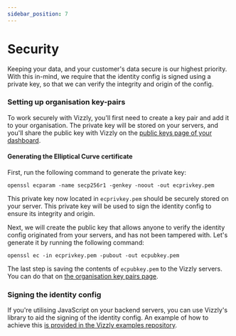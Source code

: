 ```yaml
---
sidebar_position: 7
---
```


# Security

Keeping your data, and your customer's data secure is our highest priority. With this in-mind, we require that the identity config is signed using a private key, so that we can verify the integrity and origin of the config.

### Setting up organisation key-pairs
To work securely with Vizzly, you'll first need to create a key pair and add it to your organisation. The private key will be stored on your servers, and you'll share the public key with Vizzly on the [public keys page of your dashboard](https://app.vizzly.co/organisation/key-pairs).

#### Generating the Elliptical Curve certificate

First, run the following command to generate the private key:

```shell
openssl ecparam -name secp256r1 -genkey -noout -out ecprivkey.pem
```

This private key now located in `ecprivkey.pem` should be securely stored on your server. This private key will be used to sign the identity config to ensure its integrity and origin.

Next, we will create the public key that allows anyone to verify the identity config originated from your servers, and has not been tampered with. Let's generate it by running the following command:

```shell
openssl ec -in ecprivkey.pem -pubout -out ecpubkey.pem
```

The last step is saving the contents of `ecpubkey.pem` to the Vizzly servers. You can do that on [the organisation key pairs page](https://app.vizzly.co/organisation/key-pairs).

### Signing the identity config
If you're utilising JavaScript on your backend servers, you can use Vizzly's library to aid the signing of the identity config.
An example of how to achieve this [is provided in the Vizzly examples repository](https://github.com/vizzly-co/library-examples/blob/b947ec9dd6ef1b1a92cb6cd63f5c5e84ddf1cebd/examples/static-next-js/pages/api/identity.js#L21-L38).